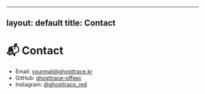 
---
layout: default
title: Contact
---

# 📬 Contact

- Email: yourmail@ghosttrace.kr
- GitHub: [ghosttrace-offsec](https://github.com/ghosttrace-offsec)
- Instagram: [@ghosttrace_red](https://instagram.com/ghosttrace_red)

